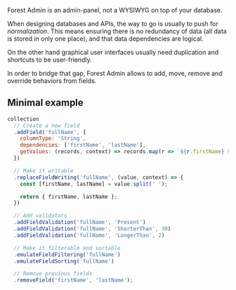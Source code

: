 Forest Admin is an admin-panel, not a WYSIWYG on top of your database.

When designing databases and APIs, the way to go is usually to push for _normalization_. This means ensuring there is no redundancy of data (all data is stored in only one place), and that data dependencies are logical.

On the other hand graphical user interfaces usually need duplication and shortcuts to be user-friendly.

In order to bridge that gap, Forest Admin allows to add, move, remove and override behaviors from fields.

## Minimal example

```javascript
collection
  // Create a new field
  .addField('fullName', {
    columnType: 'String',
    dependencies: ['firstName', 'lastName'],
    getValues: (records, context) => records.map(r => `${r.firstName} ${r.lastName}`),
  })

  // Make it writable
  .replaceFieldWriting('fullName', (value, context) => {
    const [firstName, lastName] = value.split(' ');

    return { firstName, lastName };
  })

  // Add validators
  .addFieldValidation('fullName', 'Present')
  .addFieldValidation('fullName', 'ShorterThan', 30)
  .addFieldValidation('fullName', 'LongerThan', 2)

  // Make it filterable and sortable
  .emulateFieldFiltering('fullName')
  .emulateFieldSorting('fullName')

  // Remove previous fields
  .removeField('firstName', 'lastName');
```
